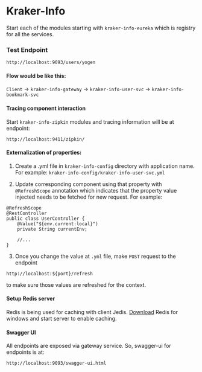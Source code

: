 # Kraker-Info

Start each of the modules starting with `kraker-info-eureka` which is registry for all the services.

### Test Endpoint

```$xslt
http://localhost:9093/users/yogen
```
#### Flow would be like this:

`Client` -> `kraker-info-gateway` -> `kraker-info-user-svc` -> `kraker-info-bookmark-svc`

#### Tracing component interaction

Start `kraker-info-zipkin` modules and tracing information will be at endpoint:

```
http://localhost:9411/zipkin/
```

#### Externalization of properties:
1. Create a .yml file in `kraker-info-config` directory with application name.
For example: `kraker-info-config/kraker-info-user-svc.yml`

2. Update corresponding component using that property with `@RefreshScope` annotation which indicates that the property value injected needs to be fetched for new request.
For example:

```
@RefreshScope
@RestController
public class UserController {
    @Value("${env.current:local}")
    private String currentEnv;
    
    //...
}
```

3. Once you change the value at `.yml` file, make `POST` request to the endpoint 

```$xslt
http://localhost:${port}/refresh
```
to make sure those values are refreshed for the context.


#### Setup Redis server

Redis is being used for caching with client Jedis. [Download](https://github.com/MicrosoftArchive/redis/releases) Redis for windows and start server to enable caching.


#### Swagger UI

All endpoints are exposed via gateway service. So, swagger-ui for endpoints is at:

```
http://localhost:9093/swagger-ui.html
```